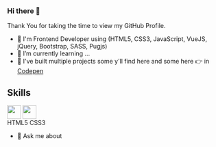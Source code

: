 ### Hi there 👋

Thank You for taking the time to view my GitHub Profile.

- 🔭 I'm Frontend Developer using (HTML5, CSS3, JavaScript, VueJS, jQuery, Bootstrap, SASS, Pugjs)
- 🌱 I’m currently learning ...
- 👯 I've built multiple projects some y'll find here and some here 👉 in [Codepen](https://codepen.io/mogoodia)
## Skills
  <img width = '32px' align= 'center' src="https://raw.githubusercontent.com/rahulbanerjee26/githubAboutMeGenerator/main/icons/html.svg"/>                               <img width = '32px' align= 'center' src="https://raw.githubusercontent.com/rahulbanerjee26/githubAboutMeGenerator/main/icons/css.svg"/> <br/>
HTML5  CSS3
- 💬 Ask me about 
